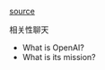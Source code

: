 [source](https://www.bilibili.com/video/BV1V24y1w74i/?spm_id_from=333.788&vd_source=3d50341f547faf8df242a214b04f2d86)

相关性聊天 

- What is OpenAI?
- What is its mission?